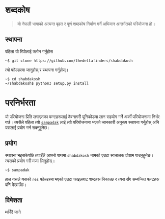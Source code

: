 # शब्दकोष

>यो  नेपाली भाषाको अत्यन्त बृहत र पूर्ण शब्दकोष निर्माण गर्ने अभियान अन्तर्गतको परियोजना हो।


## स्थापना
पहिला यो रिपोलाई क्लोन गर्नुहोस
```
~$ git clone https://github.com/thedeltafinders/shabdakosh
```

त्यो फोल्डरमा जानुहोस् र  स्थापना गर्नुहोस्।

```
~$ cd shabdakosh
~/shabdakosh$ python3 setup.py install

```

# परनिर्भरता
यो परियोजना प्रिति लगाएतका फन्टहरूलाई देवनागरी यूनिकोडमा लान सहयोग गर्ने अर्को परियोजनामा निर्भर गर्छ। त्यसैले पहिला त्यो [`sampadak`](https://github.com/pranphy/sampadak) लाई त्यो परियोजनामा भएको जानकारी अनुरूप स्थापना गर्नुहोस् अनि यसलाई प्रयोग गर्न सक्नुहुनेछ।

## प्रयोग

स्थापना भइसकेपछि तपाईँले आफ्नो पाथमा `shabdakosh` नामको एउटा स्वचालक प्रोग्राम पाउनुहुनेछ। त्यसको प्रयोग गरी मजा लिनुहोस्।


```
~$ sampadak 

```

हाल यसले यसको `res` फोल्डरमा भएको एउटा फाइलबाट शब्दहरू निकाल्छ र त्यस सँग सम्बन्धित फन्टहरू पनि देखाउँछ।

## विषेशता
थपिँदै जाने

